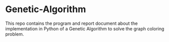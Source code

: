# Genetic-Algorithm
This repo contains the program and report document about the implementation in Python of a Genetic Algorithm to solve the graph coloring problem.
